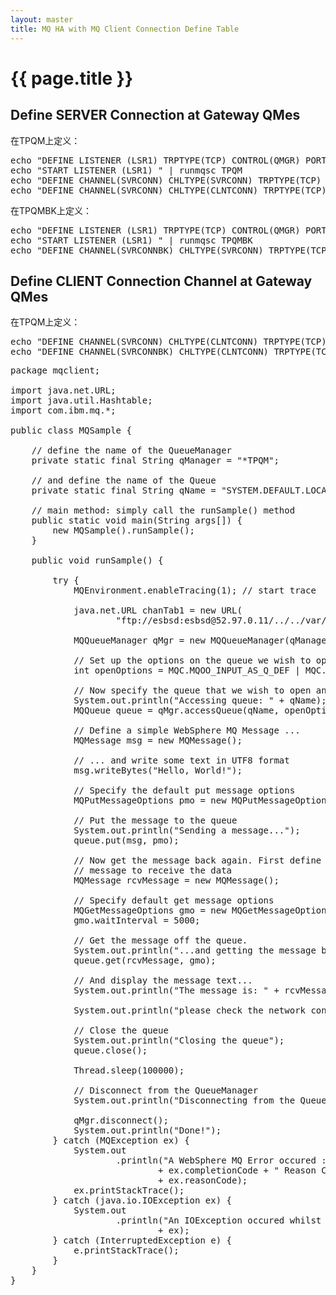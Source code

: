 ```yaml
---
layout: master
title: MQ HA with MQ Client Connection Define Table
---
```

# {{ page.title }} #


## Define SERVER Connection at Gateway QMes ##
在TPQM上定义：

<pre class="brush:bash">
echo "DEFINE LISTENER (LSR1) TRPTYPE(TCP) CONTROL(QMGR) PORT(31000) REPLACE" | runmqsc TPQM
echo "START LISTENER (LSR1) " | runmqsc TPQM
echo "DEFINE CHANNEL(SVRCONN) CHLTYPE(SVRCONN) TRPTYPE(TCP) DESCR('SVR CONN') REPLACE" | runmqsc TPQM
echo "DEFINE CHANNEL(SVRCONN) CHLTYPE(CLNTCONN) TRPTYPE(TCP) CONNAME('127.0.0.1(31000)') DESCR('clnt conn to TPQM') QMNAME(TPQM) REPLACE" | runmqsc TPQM
</pre>

在TPQMBK上定义：
<pre class="brush:bash">
echo "DEFINE LISTENER (LSR1) TRPTYPE(TCP) CONTROL(QMGR) PORT(32000) REPLACE" | runmqsc TPQMBK
echo "START LISTENER (LSR1) " | runmqsc TPQMBK
echo "DEFINE CHANNEL(SVRCONNBK) CHLTYPE(SVRCONN) TRPTYPE(TCP) DESCR('SVR CONN') REPLACE" | runmqsc TPQMBK
</pre>

## Define CLIENT Connection Channel at Gateway QMes ##
在TPQM上定义：

<pre class="brush:bash">
echo "DEFINE CHANNEL(SVRCONN) CHLTYPE(CLNTCONN) TRPTYPE(TCP) CONNAME('127.0.0.1(31000)') DESCR('clnt conn to TPQM') QMNAME(TPQM) REPLACE" | runmqsc TPQM
echo "DEFINE CHANNEL(SVRCONNBK) CHLTYPE(CLNTCONN) TRPTYPE(TCP) CONNAME('127.0.0.1(32000)') DESCR('clnt conn to TPQMBK') QMNAME(TPQM) REPLACE" | runmqsc TPQM
</pre>

<pre class="brush:java">
package mqclient;

import java.net.URL;
import java.util.Hashtable;
import com.ibm.mq.*;

public class MQSample {

	// define the name of the QueueManager
	private static final String qManager = "*TPQM";

	// and define the name of the Queue
	private static final String qName = "SYSTEM.DEFAULT.LOCAL.QUEUE";

	// main method: simply call the runSample() method
	public static void main(String args[]) {
		new MQSample().runSample();
	}

	public void runSample() {

		try {
			MQEnvironment.enableTracing(1); // start trace

			java.net.URL chanTab1 = new URL(
					"ftp://esbsd:esbsd@52.97.0.11/../../var/mqm/qmgrs/TPQM/@ipcc/AMQCLCHL.TAB");

			MQQueueManager qMgr = new MQQueueManager(qManager, chanTab1);

			// Set up the options on the queue we wish to open
			int openOptions = MQC.MQOO_INPUT_AS_Q_DEF | MQC.MQOO_OUTPUT;

			// Now specify the queue that we wish to open and the open options
			System.out.println("Accessing queue: " + qName);
			MQQueue queue = qMgr.accessQueue(qName, openOptions);

			// Define a simple WebSphere MQ Message ...
			MQMessage msg = new MQMessage();
			
			// ... and write some text in UTF8 format
			msg.writeBytes("Hello, World!");

			// Specify the default put message options
			MQPutMessageOptions pmo = new MQPutMessageOptions();

			// Put the message to the queue
			System.out.println("Sending a message...");
			queue.put(msg, pmo);

			// Now get the message back again. First define a WebSphere MQ
			// message to receive the data
			MQMessage rcvMessage = new MQMessage();

			// Specify default get message options
			MQGetMessageOptions gmo = new MQGetMessageOptions();
			gmo.waitInterval = 5000;

			// Get the message off the queue.
			System.out.println("...and getting the message back again");
			queue.get(rcvMessage, gmo);

			// And display the message text...
			System.out.println("The message is: " + rcvMessage.getDataLength());

			System.out.println("please check the network connection....");

			// Close the queue
			System.out.println("Closing the queue");
			queue.close();

			Thread.sleep(100000);

			// Disconnect from the QueueManager
			System.out.println("Disconnecting from the Queue Manager");

			qMgr.disconnect();
			System.out.println("Done!");
		} catch (MQException ex) {
			System.out
					.println("A WebSphere MQ Error occured : Completion Code "
							+ ex.completionCode + " Reason Code "
							+ ex.reasonCode);
			ex.printStackTrace();
		} catch (java.io.IOException ex) {
			System.out
					.println("An IOException occured whilst writing to the message buffer: "
							+ ex);
		} catch (InterruptedException e) {
			e.printStackTrace();
		}
	}
}
</pre>
